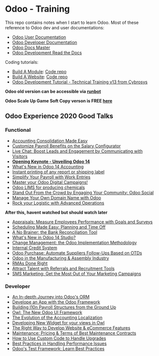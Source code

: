 # Odoo - Training

This repo contains notes when I start to learn Odoo.
Most of these reference to Odoo dev and user documentations:
- [Odoo User Documentation](https://www.odoo.com/documentation/user/14.0/)
- [Odoo Developer Documentation](https://www.odoo.com/documentation/13.0/index.html)
- [Odoo Docs Master](https://odoo-master.readthedocs.io/en/master/)
- [Odoo Development Read the Docs](https://odoo-development.readthedocs.io/en/latest/index.html)

Coding tutorials:

- [Build A Module](https://www.odoo.com/documentation/13.0/howtos/backend.html): [Code repo](https://github.com/linhhonblade/openacademy)
- [Build A Website](https://www.odoo.com/documentation/13.0/howtos/website.html): [Code repo](https://github.com/linhhonblade/academy)
- [Odoo Development Tutorial - Technical Training v13 from Cybrosys](https://www.cybrosys.com/odoo-development-tutorial/)

**Odoo old version can be accessible via [runbot](https://runbot.odoo.com/?fbclid=IwAR3R1l4aS6UHUFvxfoE_dYR2TuwtlY71LhJfPNGrl-cjR1rWXNsprvwdGe0)**

**Odoo Scale Up Game Soft Copy verson is FREE [here](https://www.odoo.com/web/image/17251863/Scale-up_Business_Game_EN.pdf?utm_campaign=Scale-Up&utm_source=download&utm_medium=Website)**

## Odoo Experience 2020 Good Talks

### Functional

- [Accounting Consolidation Made Easy](https://www.odoo.com/vi_VN/event/odoo-experience-2020-2020-09-30-2020-10-02-2622/track/accounting-consolidation-made-easy-3876)
- [Customize Payroll Benefits on the Salary Configurator](https://www.odoo.com/vi_VN/event/odoo-experience-2020-2020-09-30-2020-10-02-2622/track/customize-payroll-benefits-on-the-salary-configurator-3924)
- [Live Chat: Boost Leads and Engagement by Communicating with Visitors](https://www.odoo.com/vi_VN/event/odoo-experience-2020-2020-09-30-2020-10-02-2622/track/live-chat-boost-leads-and-engagement-by-communicating-with-visitors-3893)
- [**Opening Keynote - Unveiling Odoo 14**](https://www.odoo.com/vi_VN/event/odoo-experience-2020-2020-09-30-2020-10-02-2622/track/opening-keynote-unveiling-odoo-14-3873)
- [What's New in  Odoo 14 Accounting](https://www.odoo.com/vi_VN/event/odoo-experience-2020-2020-09-30-2020-10-02-2622/track/what-s-new-in-odoo-14-accounting-3878)
- [Instant printing of any report or shipping label](https://www.odoo.com/vi_VN/event/odoo-experience-2020-2020-09-30-2020-10-02-2622/track/instant-printing-of-any-report-or-shipping-label-2169)
- [Simplify Your Payroll with Work Entries](https://www.odoo.com/vi_VN/event/odoo-experience-2020-2020-09-30-2020-10-02-2622/track/simplify-your-payroll-with-work-entries-3897)
- [Master your Odoo Digital Campaigns!](https://www.odoo.com/vi_VN/event/odoo-experience-2020-2020-09-30-2020-10-02-2622/track/master-your-odoo-digital-campaigns-3901)
- [Odoo LIMS for producing chemicals](https://www.odoo.com/vi_VN/event/odoo-experience-2020-2020-09-30-2020-10-02-2622/track)
- [Stand Out From the Crowd by Engaging Your Community: Odoo Social](https://www.odoo.com/vi_VN/event/odoo-experience-2020-2020-09-30-2020-10-02-2622/track/stand-out-from-the-crowd-by-engaging-your-community-odoo-social-3882)
- [Manage Your Own Domain Name with Odoo](https://www.odoo.com/vi_VN/event/odoo-experience-2020-2020-09-30-2020-10-02-2622/track/manage-your-own-domain-name-with-odoo-3874)
- [Rock your Logistic with Advanced Operations](https://www.odoo.com/vi_VN/event/odoo-experience-2020-2020-09-30-2020-10-02-2622/track/rock-your-logistics-with-advanced-operations-2033)


**After this, havent watched but should watch later**

- [Appraisals: Measure Employees Performance with Goals and Surveys](https://www.odoo.com/vi_VN/event/odoo-experience-2020-2020-09-30-2020-10-02-2622/track/appraisals-measure-employees-performance-with-goals-and-surveys-3913)
- [Scheduling Made Easy: Planning and Time Off](https://www.odoo.com/vi_VN/event/odoo-experience-2020-2020-09-30-2020-10-02-2622/track/scheduling-made-easy-planning-and-time-off-3887)
- [A No Brainer: the Bank Reconciliation Tool](https://www.odoo.com/vi_VN/event/odoo-experience-2020-2020-09-30-2020-10-02-2622/track/a-no-brainer-the-bank-reconciliation-tool-3903)
- [What's New in Odoo 14 Studio?](https://www.odoo.com/vi_VN/event/odoo-experience-2020-2020-09-30-2020-10-02-2622/track/what-s-new-in-odoo-14-studio-3868)
- [Change Management: the Odoo Implementation Methodology](https://www.odoo.com/vi_VN/event/odoo-experience-2020-2020-09-30-2020-10-02-2622/track/change-management-the-odoo-implementation-methodology-3926)
- [Internal Credit System](https://www.youtube.com/watch?v=bGjkBgAKLlI&t=9s)
- [Odoo Purchase: Automate Suppliers Follow-Ups Based on OTDs](https://www.odoo.com/vi_VN/event/odoo-experience-2020-2020-09-30-2020-10-02-2622/track/odoo-purchase-automate-suppliers-follow-ups-based-on-otds-3917)
- [Odoo in the Manufacturing & Assembly Industry](https://www.odoo.com/vi_VN/event/odoo-experience-2020-2020-09-30-2020-10-02-2622/track/odoo-in-the-manufacturing-assembly-industry-2124)
- [RMAs Done Right](https://www.odoo.com/vi_VN/event/odoo-experience-2020-2020-09-30-2020-10-02-2622/track/rmas-done-right-2122)
- [Attract Talent with Referrals and Recruitment Tools](https://www.odoo.com/vi_VN/event/odoo-experience-2020-2020-09-30-2020-10-02-2622/track/attract-talent-with-referrals-and-recruitment-tools-3890#we_track_quiz_container)
- [SMS Marketing: Get the Most Out of Your Marketing Campaigns](https://www.odoo.com/vi_VN/event/odoo-experience-2020-2020-09-30-2020-10-02-2622/track/sms-marketing-get-the-most-out-of-your-marketing-campaigns-3904#we_track_quiz_container)


### Developer

- [An In-depth Journey into Odoo's ORM](https://www.odoo.com/vi_VN/event/odoo-experience-2020-2020-09-30-2020-10-02-2622/track/an-in-depth-journey-into-odoo-s-orm-3936)
- [Develope an App with the Odoo Framework](https://www.odoo.com/vi_VN/event/odoo-experience-2020-2020-09-30-2020-10-02-2622/track/tutorial-develop-an-app-with-the-odoo-framework-3852)
- [Building l10n Payroll Structures from the Ground Up](https://www.odoo.com/vi_VN/event/odoo-experience-2020-2020-09-30-2020-10-02-2622/track/building-l10n-payroll-structures-from-the-ground-up-3861)
- [Owl: The New Odoo UI Framework](https://www.odoo.com/vi_VN/event/odoo-experience-2020-2020-09-30-2020-10-02-2622/track/owl-the-new-odoo-ui-framework-3845)
- [The Evolution of the Accounting Localization](https://www.odoo.com/vi_VN/event/odoo-experience-2020-2020-09-30-2020-10-02-2622/track/the-evolution-of-the-accounting-localizations-3855)
- [Developing New Widget for your views in Owl](https://www.odoo.com/vi_VN/event/odoo-experience-2020-2020-09-30-2020-10-02-2622/track/developing-new-widgets-for-your-views-in-owl-3863)
- [The Right Way to Develop Website & eCommerce Features](https://www.odoo.com/vi_VN/event/odoo-experience-2020-2020-09-30-2020-10-02-2622/track/the-right-way-to-develop-website-ecommerce-features-3846)
- [Maintenance: Pricing & Terms of Best Maintenance Contracts](https://www.odoo.com/vi_VN/event/odoo-experience-2020-2020-09-30-2020-10-02-2622/track/maintenance-pricing-terms-of-best-maintenance-contracts-3836)
- [How to Use Custom Code to Handle Upgrades](https://www.odoo.com/vi_VN/event/odoo-experience-2020-2020-09-30-2020-10-02-2622/track/how-to-use-custom-code-to-handle-upgrades-3841)
- [Best Practices in Handling Performance Issues](https://www.odoo.com/vi_VN/event/odoo-experience-2020-2020-09-30-2020-10-02-2622/track/best-practices-in-handling-performance-issues-3857)
- [Odoo's Test Framework: Learn Best Practices](https://www.odoo.com/vi_VN/event/odoo-experience-2020-2020-09-30-2020-10-02-2622/track/odoo-s-test-framework-learn-best-practices-3844)
